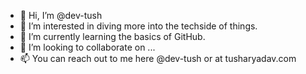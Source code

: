 - 👋 Hi, I’m @dev-tush
- 👀 I’m interested in diving more into the techside of things.
- 🌱 I’m currently learning the basics of GitHub.
- 💞️ I’m looking to collaborate on ...
- 📫 You can reach out to me here @dev-tush or at tusharyadav.com

<!---
dev-tush/dev-tush is a ✨ special ✨ repository because its `README.md` (this file) appears on your GitHub profile.
You can click the Preview link to take a look at your changes.
--->
